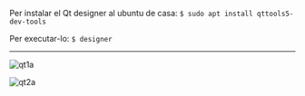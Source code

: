 Per instalar el Qt designer al ubuntu de casa:  ``` $ sudo apt install qttools5-dev-tools ``` 

Per executar-lo:  ``` $ designer ```

---


![qt1a](https://user-images.githubusercontent.com/95536223/232202893-5bd7b2ff-d797-4e1c-86b4-d9c76519923f.png)


![qt2a](https://user-images.githubusercontent.com/95536223/232202903-0310684d-0f00-4969-9a31-5733f1a0d237.png)
